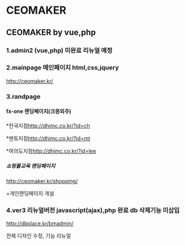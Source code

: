# CEOMAKER
## CEOMAKER by vue,php


### 1.admin2 (vue,php) 미완료 리뉴얼 예정

### 2.mainpage 메인페이지 html,css,jquery
<http://ceomaker.kr/>

### 3.randpage

#### fx-one 랜딩페이지(크몽외주)

 *전국지점<http://dhimc.co.kr/?id=ch>
 
 *멘토지점<http://dhimc.co.kr/?id=mt>
 
 *여의도지점<http://dhimc.co.kr/?id=lee>

##### 쇼핑몰교육 랜딩페이지
<http://ceomaker.kr/shopping/>


+개인랜딩페이지 개설

### 4.ver3 리뉴얼버전 javascript(ajax),php 완료 db 삭제기능 미삽입
<http://dbplace.kr/bmadmin/>

전체 디자인 수정, 기능 리뉴얼
